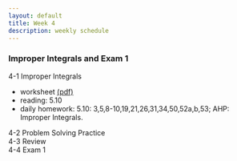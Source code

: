 ```yaml
---
layout: default
title: Week 4
description: weekly schedule
--- 
```

### Improper Integrals and Exam 1

4-1 Improper Integrals 

* worksheet [(pdf)](\calculus2\schedule\week4\4-1Shan.pdf) <br>
* reading: 5.10 <br>
* daily homework: 5.10: 3,5,8-10,19,21,26,31,34,50,52a,b,53; AHP: Improper Integrals. <br>

4-2 Problem Solving Practice <br>
4-3 Review <br>
4-4 Exam 1




